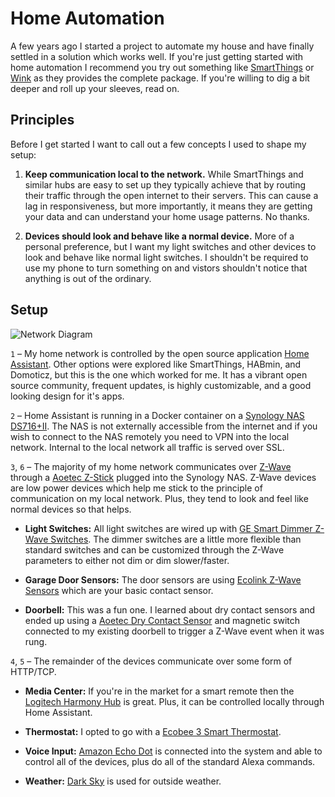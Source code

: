 # Home Automation

A few years ago I started a project to automate my house and have finally settled in a solution which works well. If you're just getting started with home automation I recommend you try out something like [SmartThings](https://www.smartthings.com/) or [Wink](https://www.wink.com/) as they provides the complete package. If you're willing to dig a bit deeper and roll up your sleeves, read on.


## Principles 

Before I get started I want to call out a few concepts I used to shape my setup:

1. **Keep communication local to the network.** While SmartThings and similar hubs are easy to set up they typically achieve that by routing their traffic through the open internet to their servers. This can cause a lag in responsiveness, but more importantly, it means they are getting your data and can understand your home usage patterns. No thanks.

2. **Devices should look and behave like a normal device.** More of a personal preference, but I want my light switches and other devices to look and behave like normal light switches. I shouldn't be required to use my phone to turn something on and vistors shouldn't notice that anything is out of the ordinary.


## Setup 

![Network Diagram](https://jeffharrell.github.io/home-assistant-config/HomeNetworkDiagram.svg)

`1` – My home network is controlled by the open source application [Home Assistant](https://home-assistant.io/). Other options were explored like SmartThings, HABmin, and Domoticz, but this is the one which worked for me. It has a vibrant open source community, frequent updates, is highly customizable, and a good looking design for it's apps.

`2` – Home Assistant is running in a Docker container on a [Synology NAS DS716+II](https://www.amazon.com/Synology-DS716-II-Storage-DiskStation/dp/B01EMPW5Z6/). The NAS is not externally accessible from the internet and if you wish to connect to the NAS remotely you need to VPN into the local network. Internal to the local network all traffic is served over SSL.

`3`, `6` – The majority of my home network communicates over [Z-Wave](https://en.wikipedia.org/wiki/Z-Wave) through a [Aoetec Z-Stick](https://www.amazon.com/Aeotec-Aeon-Labs-ZW090-Stick/dp/B00X0AWA6E/) plugged into the Synology NAS. Z-Wave devices are low power devices which help me stick to the principle of communication on my local network. Plus, they tend to look and feel like normal devices so that helps.

- **Light Switches:** All light switches are wired up with [GE Smart Dimmer Z-Wave Switches](https://www.amazon.com/gp/product/B006LQFHN2/). The dimmer switches are a little more flexible than standard switches and can be customized through the Z-Wave parameters to either not dim or dim slower/faster.

- **Garage Door Sensors:** The door sensors are using [Ecolink Z-Wave Sensors](https://www.amazon.com/Ecolink-Intelligent-Technology-Operated-DWZWAVE2-ECO/dp/B00HPIYJWU/) which are your basic contact sensor.

- **Doorbell:** This was a fun one. I learned about dry contact sensors and ended up using a [Aoetec Dry Contact Sensor](https://www.amazon.com/gp/product/B0155HSUUY/) and magnetic switch connected to my existing doorbell to trigger a Z-Wave event when it was rung.


`4`, `5` – The remainder of the devices communicate over some form of HTTP/TCP. 

- **Media Center:** If you're in the market for a smart remote then the [Logitech Harmony Hub](https://www.amazon.com/Logitech-Harmony-Companion-Control-Entertainment/dp/B00N3RFC4G/) is great. Plus, it can be controlled locally through Home Assistant.

- **Thermostat:** I opted to go with a [Ecobee 3 Smart Thermostat](https://www.amazon.com/Ecobee3-Thermostat-Sensor-Generation-Amazon/dp/B00ZIRV39M/).

- **Voice Input:** [Amazon Echo Dot](https://www.amazon.com/All-New-Echo-Dot-2nd-Generation/dp/B01DFKC2SO/) is connected into the system and able to control all of the devices, plus do all of the standard Alexa commands.

- **Weather:** [Dark Sky](https://darksky.net/) is used for outside weather.
